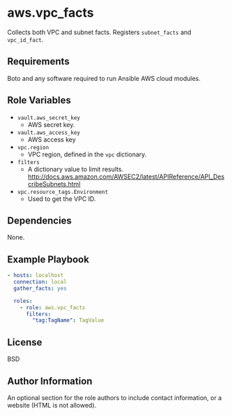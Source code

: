 aws.vpc_facts
=========

Collects both VPC and subnet facts. Registers `subnet_facts` and `vpc_id_fact`.

Requirements
------------

Boto and any software required to run Ansible AWS cloud modules.

Role Variables
--------------

- `vault.aws_secret_key`
  - AWS secret key.
- `vault.aws_access_key`
  - AWS access key
- `vpc.region`
  - VPC region, defined in the `vpc` dictionary.
- `filters`
  - A dictionary value to limit results.  http://docs.aws.amazon.com/AWSEC2/latest/APIReference/API_DescribeSubnets.html
- `vpc.resource_tags.Environment`
  - Used to get the VPC ID.

Dependencies
------------

None.

Example Playbook
----------------

```yaml
- hosts: localhost
  connection: local
  gather_facts: yes

  roles:
    - role: aws.vpc_facts
      filters:
        "tag:TagName": TagValue
```

License
-------

BSD

Author Information
------------------

An optional section for the role authors to include contact information, or a website (HTML is not allowed).
